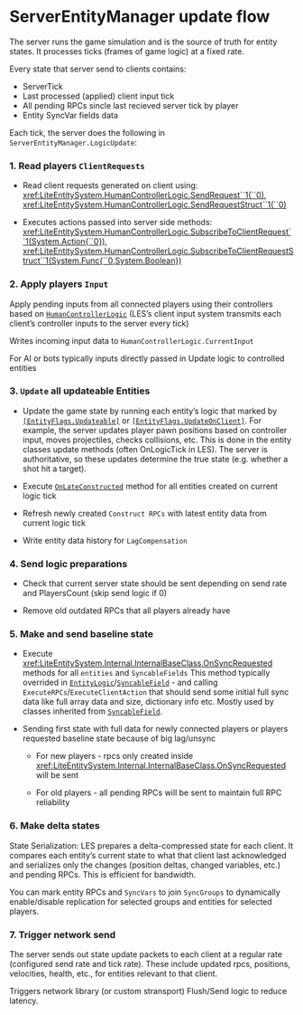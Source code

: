 # ServerEntityManager update flow

The server runs the game simulation and is the source of truth for entity states. It processes ticks (frames of game logic) at a fixed rate.

Every state that server send to clients contains:
* ServerTick
* Last processed (applied) client input tick
* All pending RPCs sincle last recieved server tick by player
* Entity SyncVar fields data

Each tick, the server does the following in `ServerEntityManager.LogicUpdate`:

### 1. Read players `ClientRequests`

* Read client requests generated on client using:
<xref:LiteEntitySystem.HumanControllerLogic.SendRequest``1(``0)>,
<xref:LiteEntitySystem.HumanControllerLogic.SendRequestStruct``1(``0)>

* Executes actions passed into server side methods:
<xref:LiteEntitySystem.HumanControllerLogic.SubscribeToClientRequest``1(System.Action{``0})>,
<xref:LiteEntitySystem.HumanControllerLogic.SubscribeToClientRequestStruct``1(System.Func{``0,System.Boolean})> 

### 2. Apply players `Input`

Apply pending inputs from all connected players using their controllers based on [`HumanControllerLogic`](xref:LiteEntitySystem.HumanControllerLogic) (LES’s client input system transmits each client’s controller inputs to the server every tick)

Writes incoming input data to `HumanControllerLogic.CurrentInput`

For AI or bots typically inputs directly passed in Update logic to controlled entities

### 3. `Update` all updateable Entities
* Update the game state by running each entity’s logic that marked by [`[EntityFlags.Updateable]`](xref:LiteEntitySystem.EntityFlags.Updateable) or [`[EntityFlags.UpdateOnClient]`](xref:LiteEntitySystem.EntityFlags.UpdateOnClient). For example, the server updates player pawn positions based on controller input, moves projectiles, checks collisions, etc. This is done in the entity classes update methods (often OnLogicTick in LES). The server is authoritative, so these updates determine the true state (e.g. whether a shot hit a target).

* Execute [`OnLateConstructed`](xref:LiteEntitySystem.Internal.InternalEntity.OnLateConstructed) method for all entities created on current logic tick

* Refresh newly created `Construct RPCs` with latest entity data from current logic tick

* Write entity data history for `LagCompensation`

### 4. Send logic preparations

* Check that current server state should be sent depending on send rate and PlayersCount (skip send logic if 0)

* Remove old outdated RPCs that all players already have

### 5. Make and send baseline state

* Execute <xref:LiteEntitySystem.Internal.InternalBaseClass.OnSyncRequested> methods for all `entities` and `SyncableFields`
This method typically overrided in [`EntityLogic`](xref:LiteEntitySystem.EntityLogic)/[`SyncableField`](xref:LiteEntitySystem.SyncableField) - and calling `ExecuteRPCs`/`ExecuteClientAction` that should send some initial full sync data like full array data and size, dictionary info etc. 
Mostly used by classes inherited from [`SyncableField`](xref:LiteEntitySystem.SyncableField).

* Sending first state with full data for newly connected players or players requested baseline state because of big lag/unsync
 
    * For new players - rpcs only created inside <xref:LiteEntitySystem.Internal.InternalBaseClass.OnSyncRequested> will be sent

    * For old players - all pending RPCs will be sent to maintain full RPC reliability

### 6. Make delta states

State Serialization: LES prepares a delta-compressed state for each client.
It compares each entity’s current state to what that client last acknowledged and serializes only the changes (position deltas, changed variables, etc.) and pending RPCs. This is efficient for bandwidth.

You can mark entity RPCs and `SyncVars` to join `SyncGroups` to dynamically enable/disable replication for selected groups and entities for selected players.

### 7. Trigger network send

The server sends out state update packets to each client at a regular rate (configured send rate and tick rate). These include updated rpcs, positions, velocities, health, etc., for entities relevant to that client. 

Triggers network library (or custom stransport) Flush/Send logic to reduce latency.